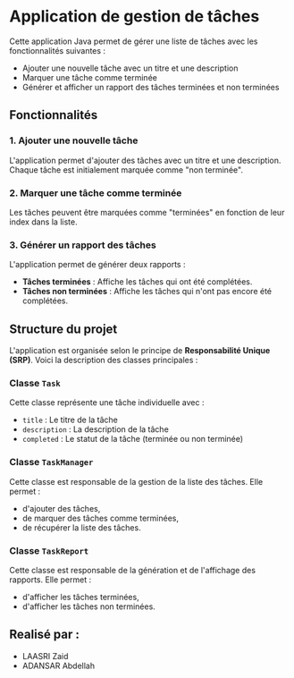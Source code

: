 # Application de gestion de tâches

Cette application Java permet de gérer une liste de tâches avec les fonctionnalités suivantes :

- Ajouter une nouvelle tâche avec un titre et une description
- Marquer une tâche comme terminée
- Générer et afficher un rapport des tâches terminées et non terminées

## Fonctionnalités

### 1. Ajouter une nouvelle tâche
L'application permet d'ajouter des tâches avec un titre et une description. Chaque tâche est initialement marquée comme "non terminée".

### 2. Marquer une tâche comme terminée
Les tâches peuvent être marquées comme "terminées" en fonction de leur index dans la liste.

### 3. Générer un rapport des tâches
L'application permet de générer deux rapports :
- **Tâches terminées** : Affiche les tâches qui ont été complétées.
- **Tâches non terminées** : Affiche les tâches qui n'ont pas encore été complétées.

## Structure du projet

L'application est organisée selon le principe de **Responsabilité Unique (SRP)**. Voici la description des classes principales :

### Classe `Task`
Cette classe représente une tâche individuelle avec :
- `title` : Le titre de la tâche
- `description` : La description de la tâche
- `completed` : Le statut de la tâche (terminée ou non terminée)

### Classe `TaskManager`
Cette classe est responsable de la gestion de la liste des tâches. Elle permet :
- d'ajouter des tâches,
- de marquer des tâches comme terminées,
- de récupérer la liste des tâches.

### Classe `TaskReport`
Cette classe est responsable de la génération et de l'affichage des rapports. Elle permet :
- d'afficher les tâches terminées,
- d'afficher les tâches non terminées.

## Realisé par :
- LAASRI Zaid
- ADANSAR Abdellah
